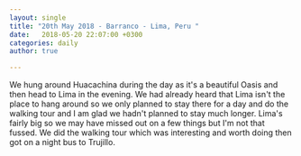 ```yaml
---
layout: single
title: "20th May 2018 - Barranco - Lima, Peru "
date:   2018-05-20 22:07:00 +0300
categories: daily
author: true

---
```


We hung around Huacachina during the day as it's a beautiful Oasis and then head to Lima in the evening. We had already heard that Lima isn't the place to hang around so we only planned to stay there for a day and do the walking tour and I am glad we hadn't planned to stay much longer. Lima's fairly big so we may have missed out on a few things but I'm not that fussed. We did the walking tour which was interesting and worth doing then got on a night bus to Trujillo. 
